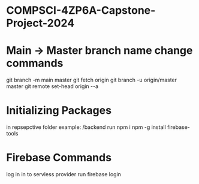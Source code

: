 # COMPSCI-4ZP6A-Capstone-Project-2024

# Main -> Master branch name change commands
git branch -m main master
git fetch origin
git branch -u origin/master master
git remote set-head origin --a

# Initializing Packages
in repsepctive folder example: /backend run
npm i
npm -g install firebase-tools

# Firebase Commands
log in in to servless provider run
firebase login
